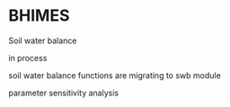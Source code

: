 # BHIMES
Soil water balance

in process

soil water balance functions are migrating to swb module

parameter sensitivity analysis

